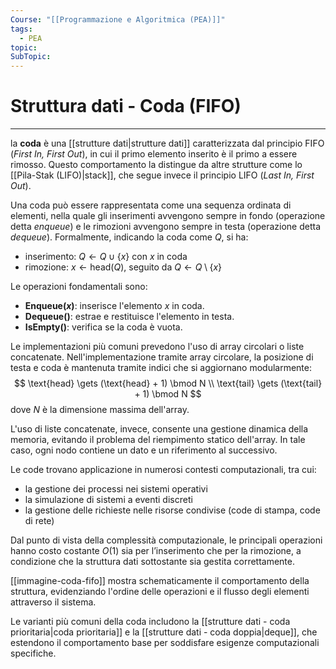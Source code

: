 ```yaml
---
Course: "[[Programmazione e Algoritmica (PEA)]]"
tags:
  - PEA
topic: 
SubTopic:
---
```


# Struttura dati - Coda (FIFO)
---
la **coda** è una [[strutture dati|strutture dati]] caratterizzata dal principio FIFO (*First In, First Out*), in cui il primo elemento inserito è il primo a essere rimosso. Questo comportamento la distingue da altre strutture come lo [[Pila-Stak (LIFO)|stack]], che segue invece il principio LIFO (*Last In, First Out*).

Una coda può essere rappresentata come una sequenza ordinata di elementi, nella quale gli inserimenti avvengono sempre in fondo (operazione detta *enqueue*) e le rimozioni avvengono sempre in testa (operazione detta *dequeue*). Formalmente, indicando la coda come $Q$, si ha:
- inserimento: $Q \gets Q \cup \{x\}$ con $x$ in coda
- rimozione: $x \gets \text{head}(Q)$, seguito da $Q \gets Q \setminus \{x\}$

Le operazioni fondamentali sono:
- **Enqueue($x$)**: inserisce l'elemento $x$ in coda.
- **Dequeue()**: estrae e restituisce l'elemento in testa.
- **IsEmpty()**: verifica se la coda è vuota.

Le implementazioni più comuni prevedono l'uso di array circolari o liste concatenate. Nell'implementazione tramite array circolare, la posizione di testa e coda è mantenuta tramite indici che si aggiornano modularmente:
$$
\text{head} \gets (\text{head} + 1) \bmod N \\
\text{tail} \gets (\text{tail} + 1) \bmod N
$$
dove $N$ è la dimensione massima dell'array.

L'uso di liste concatenate, invece, consente una gestione dinamica della memoria, evitando il problema del riempimento statico dell'array. In tale caso, ogni nodo contiene un dato e un riferimento al successivo.

Le code trovano applicazione in numerosi contesti computazionali, tra cui:
- la gestione dei processi nei sistemi operativi
- la simulazione di sistemi a eventi discreti
- la gestione delle richieste nelle risorse condivise (code di stampa, code di rete)

Dal punto di vista della complessità computazionale, le principali operazioni hanno costo costante $O(1)$ sia per l’inserimento che per la rimozione, a condizione che la struttura dati sottostante sia gestita correttamente.

[[immagine-coda-fifo]] mostra schematicamente il comportamento della struttura, evidenziando l'ordine delle operazioni e il flusso degli elementi attraverso il sistema.

Le varianti più comuni della coda includono la [[strutture dati - coda prioritaria|coda prioritaria]] e la [[strutture dati - coda doppia|deque]], che estendono il comportamento base per soddisfare esigenze computazionali specifiche.
